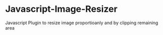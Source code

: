 Javascript-Image-Resizer
========================

Javascript Plugin to resize image proportioanly and by clipping remaining area
